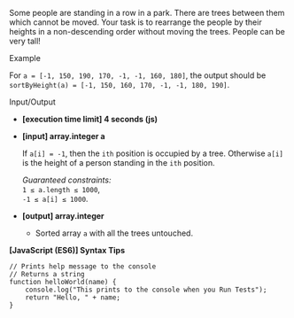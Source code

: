 Some people are standing in a row in a park. There are trees between them which cannot be
moved. Your task is to rearrange the people by their heights in a non-descending order
without moving the trees. People can be very tall!

Example

For `a = [-1, 150, 190, 170, -1, -1, 160, 180]`, the output should be  
`sortByHeight(a) = [-1, 150, 160, 170, -1, -1, 180, 190]`.

Input/Output

- **\[execution time limit\] 4 seconds (js)**

- **\[input\] array.integer a**

  If `a[i] = -1`, then the `ith` position is occupied by a tree. Otherwise `a[i]` is the
  height of a person standing in the `ith` position.

  _Guaranteed constraints:_  
  `1 ≤ a.length ≤ 1000`,  
  `-1 ≤ a[i] ≤ 1000`.

- **\[output\] array.integer**

  - Sorted array `a` with all the trees untouched.

**\[JavaScript (ES6)\] Syntax Tips**

    // Prints help message to the console
    // Returns a string
    function helloWorld(name) {
        console.log("This prints to the console when you Run Tests");
        return "Hello, " + name;
    }

